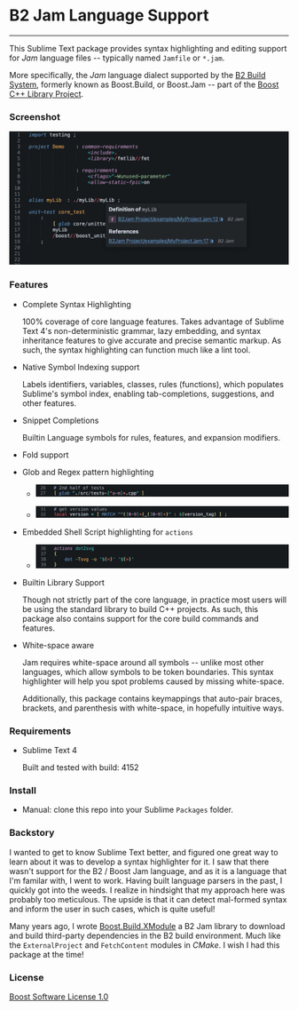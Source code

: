 # B2 Jam Language Support

---

This Sublime Text package provides syntax highlighting and editing support for *Jam* language files -- typically named ``Jamfile`` or ``*.jam``.

More specifically, the *Jam* language dialect supported by the [B2 Build System](https://github.com/bfgroup/b2), formerly known as Boost.Build, or Boost.Jam -- part of the [Boost C++ Library Project](https://www.boost.org/).


### Screenshot

![screenshot](readme-imgs/screenshot.png "B2 Jam example")

### Features

- Complete Syntax Highlighting

	100% coverage of core language features. Takes advantage of Sublime Text 4's non-deterministic grammar, lazy embedding, and syntax inheritance features to give accurate and precise semantic markup. As such, the syntax highlighting can function much like a lint tool.

- Native Symbol Indexing support
	
	Labels identifiers, variables, classes, rules (functions), which populates Sublime's symbol index, enabling tab-completions, suggestions, and other features.

- Snippet Completions
	
	Builtin Language symbols for rules, features, and expansion modifiers.

- Fold support

- Glob and Regex pattern highlighting
	
	- ![glob screenshot](readme-imgs/glob-screenshot.png "glob example")
	
	- ![regex screenshot](readme-imgs/regex-screenshot.png "regex example")

- Embedded Shell Script highlighting for ``actions``
	
	- ![actions screenshot](readme-imgs/actions-screenshot.png "actions example")

- Builtin Library Support 

 	Though not strictly part of the core language, in practice most users will be using the standard library to build C++ projects. As such, this package also contains support for the core build commands and features. 

- White-space aware
	
	Jam requires white-space around all symbols -- unlike most other languages, which allow symbols to be token boundaries. This syntax highlighter will help you spot problems caused by missing white-space.

	Additionally, this package contains keymappings that auto-pair braces, brackets, and parenthesis with white-space, in hopefully intuitive ways.

### Requirements

- Sublime Text 4  
	
	Built and tested with build: 4152

### Install

- Manual: clone this repo into your Sublime `Packages` folder.

### Backstory

I wanted to get to know Sublime Text better, and figured one great way to learn about it was to develop a syntax highlighter for it. I saw that there wasn't support for the B2 / Boost Jam language, and as it is a language that I'm familar with, I went to work.  Having built language parsers in the past, I quickly got into the weeds. I realize in hindsight that my approach here was probably too meticulous. The upside is that it can detect mal-formed syntax and inform the user in such cases, which is quite useful!

Many years ago, I wrote [Boost.Build.XModule](https://github.com/mccann/Boost.Build.XModule) a B2 Jam library to download and build third-party dependencies in the B2 build environment. Much like the ``ExternalProject`` and ``FetchContent`` modules in *CMake*. I wish I had this package at the time!

### License

[Boost Software License 1.0](https://opensource.org/license/bsl-1-0/)